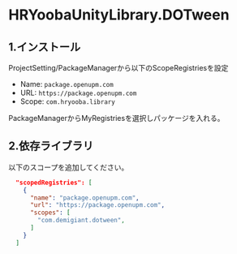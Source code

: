 # HRYoobaUnityLibrary.DOTween
## 1.インストール
ProjectSetting/PackageManagerから以下のScopeRegistriesを設定
- Name: `package.openupm.com`
- URL: `https://package.openupm.com`
- Scope: `com.hryooba.library`

PackageManagerからMyRegistriesを選択しパッケージを入れる。

## 2.依存ライブラリ
以下のスコープを追加してください。
```json
  "scopedRegistries": [
    {
      "name": "package.openupm.com",
      "url": "https://package.openupm.com",
      "scopes": [
        "com.demigiant.dotween",
      ]
    }
  ]
```

